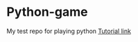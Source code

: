 # Python-game
My test repo for playing python
<a href='https://www.youtube.com/watch?v=XGf2GcyHPhc'> Tutorial link </a>
